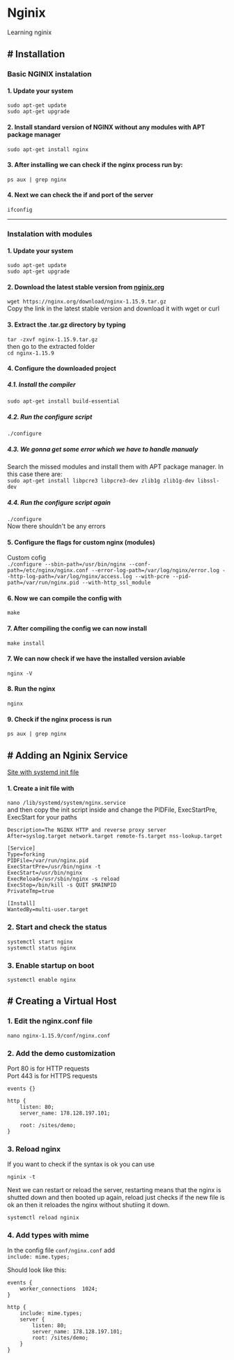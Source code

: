 # Nginix
Learning nginix


## # Installation

### Basic NGINIX instalation

#### 1. Update your system  
```sudo apt-get update```  
```sudo apt-get upgrade```  

#### 2. Install standard version of NGINX without any modules with APT package manager  
```sudo apt-get install nginx```  

#### 3. After installing we can check if the nginx process run by:  
```ps aux | grep nginx```  

#### 4. Next we can check the if and port of the server  
```ifconfig```  

------

### Instalation with modules  

#### 1. Update your system  
```sudo apt-get update```  
```sudo apt-get upgrade```  

#### 2. Download the latest stable version from [nginix.org](https://nginx.org/en/download.html)
``` wget https://nginx.org/download/nginx-1.15.9.tar.gz ```  
Copy the link in the latest stable version and download it with wget or curl

#### 3. Extract the .tar.gz directory by typing 
```tar -zxvf nginx-1.15.9.tar.gz```  
then go to the extracted folder  
```cd nginx-1.15.9```

#### 4. Configure the downloaded project

  ##### 4.1. Install the compiler  
```sudo apt-get install build-essential```

  ##### 4.2. Run the configure script
```./configure```  

  ##### 4.3. We gonna get some error which we have to handle manualy  
Search the missed modules and install them with APT package manager. In this case there are:  
```sudo apt-get install libpcre3 libpcre3-dev zlib1g zlib1g-dev libssl-dev```

  ##### 4.4. Run the configure script again
```./configure```  
Now there shouldn't be any errors

#### 5. Configure the flags for custom nginx (modules)
Custom cofig  
```./configure --sbin-path=/usr/bin/nginx --conf-path=/etc/nginx/nginx.conf --error-log-path=/var/log/nginx/error.log --http-log-path=/var/log/nginx/access.log --with-pcre --pid-path=/var/run/nginx.pid --with-http_ssl_module```  

#### 6. Now we can compile the config with  
```make```  

#### 7. After compiling the config we can now install
```make install```

#### 7. We can now check if we have the installed version aviable
```nginx -V```

#### 8. Run the nginx
```nginx```

#### 9. Check if the nginx process is run  
```ps aux | grep nginx```  
  
## # Adding an Nginix Service  
[Site with systemd init file](https://www.nginx.com/resources/wiki/start/topics/examples/initscripts/)  

#### 1. Create a init file with
```nano /lib/systemd/system/nginx.service```  
and then copy the init script inside and change the PIDFile, ExecStartPre, ExecStart for your paths
```[Unit]
Description=The NGINX HTTP and reverse proxy server
After=syslog.target network.target remote-fs.target nss-lookup.target

[Service]
Type=forking
PIDFile=/var/run/nginx.pid
ExecStartPre=/usr/bin/nginx -t
ExecStart=/usr/bin/nginx
ExecReload=/usr/sbin/nginx -s reload
ExecStop=/bin/kill -s QUIT $MAINPID
PrivateTmp=true

[Install]
WantedBy=multi-user.target
```

### 2. Start and check the status  

```systemctl start nginx```  
```systemctl status nginx```

### 3. Enable startup on boot  

```systemctl enable nginx```  
  
 

## # Creating a Virtual Host

### 1. Edit the nginx.conf file

```nano nginx-1.15.9/conf/nginx.conf```  

### 2. Add the demo customization

Port 80  is for HTTP requests  
Port 443 is for HTTPS requests  

```
events {}

http {
    listen: 80;
    server_name: 178.128.197.101;

    root: /sites/demo;
}
```

### 3. Reload nginx  
If you want to check if the syntax is ok you can use  

```nginix -t```  

Next we can restart or reload the server, restarting means that the nginx is shutted down and then booted up again, reload just checks if the new file is ok an then it reloades the nginx without shutiing it down.   

```systemctl reload nginix```

### 4. Add types with mime  
In the config file ```conf/nginx.conf``` add  
``` include: mime.types;  ```

Should look like this:  
```
events {
    worker_connections  1024;
}

http {
    include: mime.types;
    server {
        listen: 80;
        server_name: 178.128.197.101;
        root: /sites/demo;
    }
}
```  



